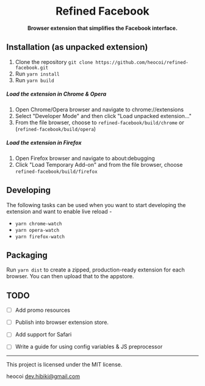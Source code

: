 <div align="center">
  <h1>
    Refined Facebook  
  </h1>

  <p>
    <strong>Browser extension that simplifies the Facebook interface.</strong>
  </p>
</div>


## Installation (as unpacked extension)
1. Clone the repository `git clone https://github.com/heocoi/refined-facebook.git`
2. Run `yarn install`
3. Run `yarn build`



##### Load the extension in Chrome & Opera
1. Open Chrome/Opera browser and navigate to chrome://extensions
2. Select "Developer Mode" and then click "Load unpacked extension..."
3. From the file browser, choose to `refined-facebook/build/chrome` or (`refined-facebook/build/opera`)


##### Load the extension in Firefox
1. Open Firefox browser and navigate to about:debugging
2. Click "Load Temporary Add-on" and from the file browser, choose `refined-facebook/build/firefox`


## Developing
The following tasks can be used when you want to start developing the extension and want to enable live reload - 

- `yarn chrome-watch`
- `yarn opera-watch`
- `yarn firefox-watch`


## Packaging
Run `yarn dist` to create a zipped, production-ready extension for each browser. You can then upload that to the appstore.


## TODO
- [ ] Add promo resources
- [ ] Publish into browser extension store.
- [ ] Add support for Safari
- [ ] Write a guide for using config variables & JS preprocessor


-----------
This project is licensed under the MIT license. 

heocoi <dev.hibiki@gmail.com>
